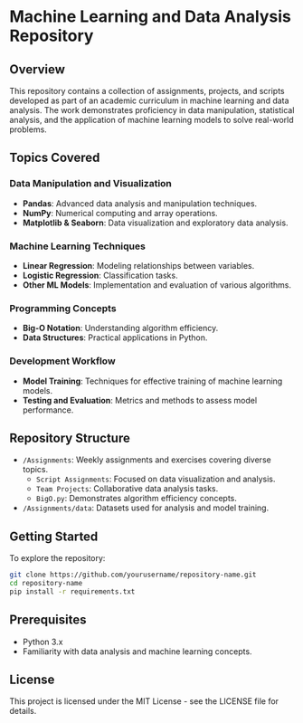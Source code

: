 # Machine Learning and Data Analysis Repository

## Overview
This repository contains a collection of assignments, projects, and scripts developed as part of an academic curriculum in machine learning and data analysis. The work demonstrates proficiency in data manipulation, statistical analysis, and the application of machine learning models to solve real-world problems.

## Topics Covered

### Data Manipulation and Visualization
- **Pandas**: Advanced data analysis and manipulation techniques.
- **NumPy**: Numerical computing and array operations.
- **Matplotlib & Seaborn**: Data visualization and exploratory data analysis.

### Machine Learning Techniques
- **Linear Regression**: Modeling relationships between variables.
- **Logistic Regression**: Classification tasks.
- **Other ML Models**: Implementation and evaluation of various algorithms.

### Programming Concepts
- **Big-O Notation**: Understanding algorithm efficiency.
- **Data Structures**: Practical applications in Python.

### Development Workflow
- **Model Training**: Techniques for effective training of machine learning models.
- **Testing and Evaluation**: Metrics and methods to assess model performance.

## Repository Structure
- `/Assignments`: Weekly assignments and exercises covering diverse topics.
  - `Script Assignments`: Focused on data visualization and analysis.
  - `Team Projects`: Collaborative data analysis tasks.
  - `BigO.py`: Demonstrates algorithm efficiency concepts.
- `/Assignments/data`: Datasets used for analysis and model training.

## Getting Started
To explore the repository:
```bash
git clone https://github.com/yourusername/repository-name.git
cd repository-name
pip install -r requirements.txt
```

## Prerequisites
- Python 3.x
- Familiarity with data analysis and machine learning concepts.

## License
This project is licensed under the MIT License - see the LICENSE file for details.